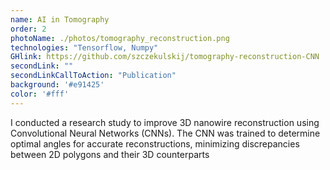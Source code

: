 ```yaml
---
name: AI in Tomography
order: 2
photoName: ./photos/tomography_reconstruction.png
technologies: "Tensorflow, Numpy"
GHlink: https://github.com/szczekulskij/tomography-reconstruction-CNN
secondLink: ""
secondLinkCallToAction: "Publication"
background: '#e91425'
color: '#fff'
---
```


I conducted a research study to improve 3D nanowire reconstruction using Convolutional Neural Networks (CNNs). The CNN was trained to determine optimal angles for accurate reconstructions, minimizing discrepancies between 2D polygons and their 3D counterparts